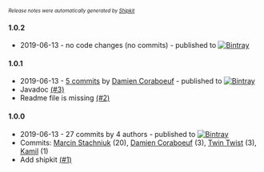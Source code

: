 <sup><sup>*Release notes were automatically generated by [Shipkit](http://shipkit.org/)*</sup></sup>

#### 1.0.2
 - 2019-06-13 - no code changes (no commits) - published to [![Bintray](https://img.shields.io/badge/Bintray-1.0.2-green.svg)](https://bintray.com/shipkit-bootstrap/bootstrap/maven/1.0.2)

#### 1.0.1
 - 2019-06-13 - [5 commits](https://github.com/dcoraboeuf/shipkit-workshop-18/compare/v1.0.0...v1.0.1) by [Damien Coraboeuf](https://github.com/dcoraboeuf) - published to [![Bintray](https://img.shields.io/badge/Bintray-1.0.1-green.svg)](https://bintray.com/shipkit-bootstrap/bootstrap/maven/1.0.1)
 - Javadoc [(#3)](https://github.com/dcoraboeuf/shipkit-workshop-18/pull/3)
 - Readme file is missing [(#2)](https://github.com/dcoraboeuf/shipkit-workshop-18/pull/2)

#### 1.0.0
 - 2019-06-13 - 27 commits by 4 authors - published to [![Bintray](https://img.shields.io/badge/Bintray-1.0.0-green.svg)](https://bintray.com/shipkit-bootstrap/bootstrap/maven/1.0.0)
 - Commits: [Marcin Stachniuk](https://github.com/mstachniuk) (20), [Damien Coraboeuf](https://github.com/dcoraboeuf) (3), [Twin Twist](https://github.com/TwinTwist) (3), [Kamil](https://github.com/eximius313) (1)
 - Add shipkit [(#1)](https://github.com/dcoraboeuf/shipkit-workshop-18/pull/1)

